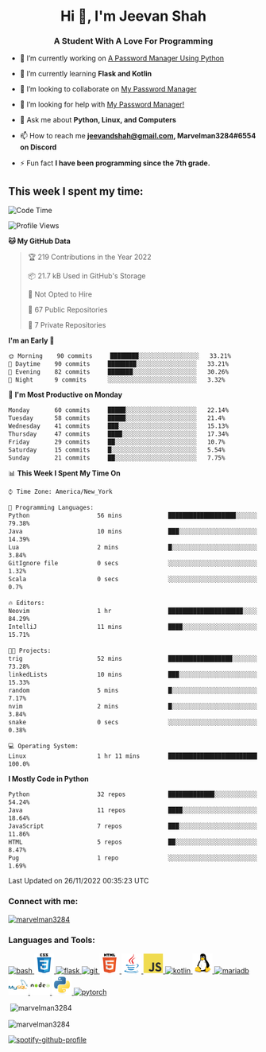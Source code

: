 <h1 align="center">Hi 👋, I'm Jeevan Shah</h1>
<h3 align="center">A Student With A Love For Programming</h3>

- 🔭 I’m currently working on [A Password Manager Using Python](https://github.com/marvelman3284/Python-Password-Manager)

- 🌱 I’m currently learning **Flask and Kotlin**

- 👯 I’m looking to collaborate on [My Password Manager](https://github.com/marvelman3284/Python-Password-Manager)

- 🤝 I’m looking for help with [My Password Manager!](https://github.com/marvelman3284/Python-Password-Manager)

- 💬 Ask me about **Python, Linux, and Computers**

- 📫 How to reach me **jeevandshah@gmail.com, Marvelman3284#6554 on Discord**

- ⚡ Fun fact **I have been programming since the 7th grade.**

## This week I spent my time:

<!--START_SECTION:waka-->
![Code Time](http://img.shields.io/badge/Code%20Time-295%20hrs%2049%20mins-blue)

![Profile Views](http://img.shields.io/badge/Profile%20Views-0-blue)

**🐱 My GitHub Data** 

> 🏆 219 Contributions in the Year 2022
 > 
> 📦 21.7 kB Used in GitHub's Storage 
 > 
> 🚫 Not Opted to Hire
 > 
> 📜 67 Public Repositories 
 > 
> 🔑 7 Private Repositories  
 > 
**I'm an Early 🐤** 

```text
🌞 Morning    90 commits     ████████░░░░░░░░░░░░░░░░░   33.21% 
🌆 Daytime    90 commits     ████████░░░░░░░░░░░░░░░░░   33.21% 
🌃 Evening    82 commits     ███████░░░░░░░░░░░░░░░░░░   30.26% 
🌙 Night      9 commits      ░░░░░░░░░░░░░░░░░░░░░░░░░   3.32%

```
📅 **I'm Most Productive on Monday** 

```text
Monday       60 commits     █████░░░░░░░░░░░░░░░░░░░░   22.14% 
Tuesday      58 commits     █████░░░░░░░░░░░░░░░░░░░░   21.4% 
Wednesday    41 commits     ███░░░░░░░░░░░░░░░░░░░░░░   15.13% 
Thursday     47 commits     ████░░░░░░░░░░░░░░░░░░░░░   17.34% 
Friday       29 commits     ██░░░░░░░░░░░░░░░░░░░░░░░   10.7% 
Saturday     15 commits     █░░░░░░░░░░░░░░░░░░░░░░░░   5.54% 
Sunday       21 commits     ██░░░░░░░░░░░░░░░░░░░░░░░   7.75%

```


📊 **This Week I Spent My Time On** 

```text
⌚︎ Time Zone: America/New_York

💬 Programming Languages: 
Python                   56 mins             ███████████████████░░░░░░   79.38% 
Java                     10 mins             ███░░░░░░░░░░░░░░░░░░░░░░   14.39% 
Lua                      2 mins              █░░░░░░░░░░░░░░░░░░░░░░░░   3.84% 
GitIgnore file           0 secs              ░░░░░░░░░░░░░░░░░░░░░░░░░   1.32% 
Scala                    0 secs              ░░░░░░░░░░░░░░░░░░░░░░░░░   0.7%

🔥 Editors: 
Neovim                   1 hr                █████████████████████░░░░   84.29% 
IntelliJ                 11 mins             ████░░░░░░░░░░░░░░░░░░░░░   15.71%

🐱‍💻 Projects: 
trig                     52 mins             ██████████████████░░░░░░░   73.28% 
linkedLists              10 mins             ███░░░░░░░░░░░░░░░░░░░░░░   15.33% 
random                   5 mins              █░░░░░░░░░░░░░░░░░░░░░░░░   7.17% 
nvim                     2 mins              █░░░░░░░░░░░░░░░░░░░░░░░░   3.84% 
snake                    0 secs              ░░░░░░░░░░░░░░░░░░░░░░░░░   0.38%

💻 Operating System: 
Linux                    1 hr 11 mins        █████████████████████████   100.0%

```

**I Mostly Code in Python** 

```text
Python                   32 repos            █████████████░░░░░░░░░░░░   54.24% 
Java                     11 repos            ████░░░░░░░░░░░░░░░░░░░░░   18.64% 
JavaScript               7 repos             ███░░░░░░░░░░░░░░░░░░░░░░   11.86% 
HTML                     5 repos             ██░░░░░░░░░░░░░░░░░░░░░░░   8.47% 
Pug                      1 repo              ░░░░░░░░░░░░░░░░░░░░░░░░░   1.69%

```



 Last Updated on 26/11/2022 00:35:23 UTC
<!--END_SECTION:waka-->

<h3 align="left">Connect with me:</h3>
<p align="left">
<a href="https://twitter.com/marvelman3284" target="blank"><img align="center" src="https://cdn.jsdelivr.net/npm/simple-icons@3.0.1/icons/twitter.svg" alt="marvelman3284" height="30" width="40" /></a>
</p>

<h3 align="left">Languages and Tools:</h3>
<p align="left"> <a href="https://www.gnu.org/software/bash/" target="_blank"> <img src="https://www.vectorlogo.zone/logos/gnu_bash/gnu_bash-icon.svg" alt="bash" width="40" height="40"/> </a> <a href="https://www.w3schools.com/css/" target="_blank"> <img src="https://raw.githubusercontent.com/devicons/devicon/master/icons/css3/css3-original-wordmark.svg" alt="css3" width="40" height="40"/> </a> <a href="https://flask.palletsprojects.com/" target="_blank"> <img src="https://www.vectorlogo.zone/logos/pocoo_flask/pocoo_flask-icon.svg" alt="flask" width="40" height="40"/> </a> <a href="https://git-scm.com/" target="_blank"> <img src="https://www.vectorlogo.zone/logos/git-scm/git-scm-icon.svg" alt="git" width="40" height="40"/> </a> <a href="https://www.w3.org/html/" target="_blank"> <img src="https://raw.githubusercontent.com/devicons/devicon/master/icons/html5/html5-original-wordmark.svg" alt="html5" width="40" height="40"/> </a> <a href="https://www.java.com" target="_blank"> <img src="https://raw.githubusercontent.com/devicons/devicon/master/icons/java/java-original.svg" alt="java" width="40" height="40"/> </a> <a href="https://developer.mozilla.org/en-US/docs/Web/JavaScript" target="_blank"> <img src="https://raw.githubusercontent.com/devicons/devicon/master/icons/javascript/javascript-original.svg" alt="javascript" width="40" height="40"/> </a> <a href="https://kotlinlang.org" target="_blank"> <img src="https://www.vectorlogo.zone/logos/kotlinlang/kotlinlang-icon.svg" alt="kotlin" width="40" height="40"/> </a> <a href="https://www.linux.org/" target="_blank"> <img src="https://raw.githubusercontent.com/devicons/devicon/master/icons/linux/linux-original.svg" alt="linux" width="40" height="40"/> </a> <a href="https://mariadb.org/" target="_blank"> <img src="https://www.vectorlogo.zone/logos/mariadb/mariadb-icon.svg" alt="mariadb" width="40" height="40"/> </a> <a href="https://www.mysql.com/" target="_blank"> <img src="https://raw.githubusercontent.com/devicons/devicon/master/icons/mysql/mysql-original-wordmark.svg" alt="mysql" width="40" height="40"/> </a> <a href="https://nodejs.org" target="_blank"> <img src="https://raw.githubusercontent.com/devicons/devicon/master/icons/nodejs/nodejs-original-wordmark.svg" alt="nodejs" width="40" height="40"/> </a> <a href="https://www.python.org" target="_blank"> <img src="https://raw.githubusercontent.com/devicons/devicon/master/icons/python/python-original.svg" alt="python" width="40" height="40"/> </a> <a href="https://pytorch.org/" target="_blank"> <img src="https://www.vectorlogo.zone/logos/pytorch/pytorch-icon.svg" alt="pytorch" width="40" height="40"/> </a> </p>


<p>&nbsp;<img align="center" src="https://github-readme-stats.vercel.app/api?username=marvelman3284&show_icons=true&locale=en&theme=blue-green" alt="marvelman3284" /></p>

<p><img align="center" src="https://github-readme-streak-stats.herokuapp.com/?user=marvelman3284&theme=blue-green" alt="marvelman3284" /></p>


[![spotify-github-profile](https://spotify-github-profile.vercel.app/api/view?uid=lp0lvf5zzesrwq2hdzmfnkjsq&cover_image=true&theme=default)](https://github.com/kittinan/spotify-github-profile)
